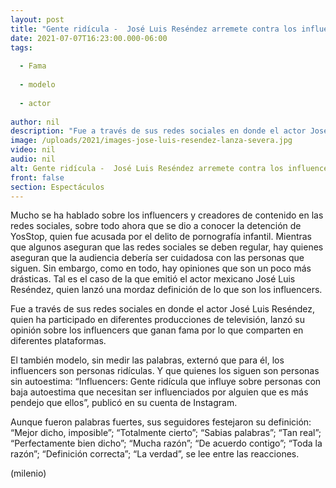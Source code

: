 ```yaml
---
layout: post
title: "Gente ridícula -  José Luis Reséndez arremete contra los influencers; así los define"
date: 2021-07-07T16:23:00.000-06:00
tags:
  
  - Fama
  
  - modelo
  
  - actor
  
author: nil
description: "Fue a través de sus redes sociales en donde el actor José Luis Reséndez, quien ha participado en diferentes producciones de televisión, lanzó su opinión sobre los influencers que ganan fama por lo que comparten en diferentes plataformas. "
image: /uploads/2021/images-jose-luis-resendez-lanza-severa.jpg
video: nil
audio: nil
alt: Gente ridícula -  José Luis Reséndez arremete contra los influencers; así los define
front: false
section: Espectáculos
---
```


Mucho se ha hablado sobre los influencers y creadores de contenido en las redes sociales, sobre todo ahora que se dio a conocer la detención de YosStop, quien fue acusada por el delito de pornografía infantil. Mientras que algunos aseguran que las redes sociales se deben regular, hay quienes aseguran que la audiencia debería ser cuidadosa con las personas que siguen. Sin embargo, como en todo, hay opiniones que son un poco más drásticas. Tal es el caso de la que emitió el actor mexicano José Luis Reséndez, quien lanzó una mordaz definición de lo que son los influencers. 

Fue a través de sus redes sociales en donde el actor José Luis Reséndez, quien ha participado en diferentes producciones de televisión, lanzó su opinión sobre los influencers que ganan fama por lo que comparten en diferentes plataformas.  

El también modelo, sin medir las palabras, externó que para él, los influencers son personas ridículas. Y que quienes los siguen son personas sin autoestima: “Influencers: Gente ridícula que influye sobre personas con baja autoestima que necesitan ser influenciados por alguien que es más pendejo que ellos”, publicó en su cuenta de Instagram. 

Aunque fueron palabras fuertes, sus seguidores festejaron su definición: “Mejor dicho, imposible”; “Totalmente cierto”; “Sabias palabras”; “Tan real”; “Perfectamente bien dicho”; “Mucha razón”; “De acuerdo contigo”; “Toda la razón”; “Definición correcta”; “La verdad”, se lee entre las reacciones. 

(milenio)